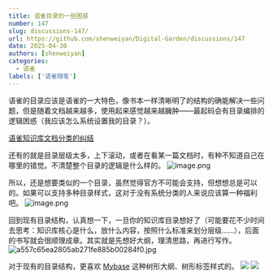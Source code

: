 ```yaml
---
title: 语雀目录的一些困惑
number: 147
slug: discussions-147/
url: https://github.com/shenweiyan/Digital-Garden/discussions/147
date: 2025-04-30
authors: [shenweiyan]
categories: 
  - 语雀
labels: ['语雀随笔']
---
```


语雀的目录应该是语雀的一大特色，像书本一样清晰明了的结构的确能解决一些问题，但是随着文档越来越多，使用起来感觉越来越臃肿——最起码会有目录编排的逻辑困惑（我应该怎么系统设置我的目录？）。

<!-- more -->

[语雀知识库文档分类的纠结](https://www.yuque.com/shenweiyan/mind/whnegc?view=doc_embed)

还有的就是目录层级太多，上下滚动，或者在看某一篇文档时，有种不知道自己在哪里的错觉。不清楚整个目录的逻辑是什么样的。
![image.png](https://shub.weiyan.tech/yuque/elog-notebook-img/FlqfKANn6DQsTEDdoTNQ21a76R8D.png)

所以，还是想要类似的一个目录，虽然觉得官方不可能会支持，但想想总是可以的。如果可以支持多种目录样式，这对于没有系统分类的人来说应该算一种福利吧。
![image.png](https://shub.weiyan.tech/yuque/elog-notebook-img/FuAD9wruzOFqtCy4QqXPuvxNSUxJ.png)

回到现有目录结构，认真想一下，一旦你的知识库目录想好了（可能要花不少时间去思考：知识库核心是什么，放什么内容，按照什么标准来划分层级......），后面的书写就会很顺理成章。其实就是先想好大纲，理清思路，再进行写作。
![a557c65ea2805ab271fe885b00284f0.jpg](https://shub.weiyan.tech/yuque/elog-notebook-img/FpQ3iwTyae-7t-zZOzpbeUcOhgY-.jpeg)

对于现有的目录结构，更喜欢 [Mybase](http://www.wjjsoft.com/mybase_cn.html) 这种树形大纲、树形标签样式的。
![](https://shub.weiyan.tech/yuque/elog-notebook-img/Foz3UT1eeeM40gp0KS4gw-oB7HmO.png)
![](https://shub.weiyan.tech/yuque/elog-notebook-img/Fot8QZF_MhgiUHR1ooyarNtdmzzw.jpeg)

<script src="https://giscus.app/client.js"
	data-repo="shenweiyan/Digital-Garden"
	data-repo-id="R_kgDOKgxWlg"
	data-mapping="number"
	data-term="147"
	data-reactions-enabled="1"
	data-emit-metadata="0"
	data-input-position="bottom"
	data-theme="light"
	data-lang="zh-CN"
	crossorigin="anonymous"
	async>
</script>
